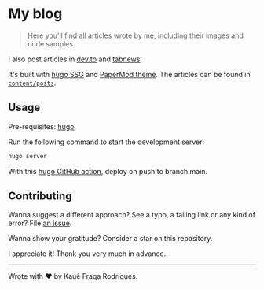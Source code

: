 # My blog

> Here you'll find all articles wrote by me, including their images and code samples.

I also post articles in [dev.to](https://dev.to/kauefraga) and [tabnews](http://tabnews.com.br/kauefraga).

It's built with [hugo SSG](https://gohugo.io/) and [PaperMod theme](https://github.com/adityatelange/hugo-PaperMod). The articles can be found in [`content/posts`](content/posts/).

## Usage

Pre-requisites: [hugo](https://gohugo.io/installation/).

Run the following command to start the development server:

```bash
hugo server
```

With this [hugo GitHub action](.github/workflows/hugo.yml), deploy on push to branch main.

## Contributing

Wanna suggest a different approach? See a typo, a failing link or any kind of error? File [an issue](https://github.com/kauefraga/blog/issues/new/choose).

Wanna show your gratitude? Consider a star on this repository.

I appreciate it! Thank you very much in advance.

---

Wrote with ❤ by Kauê Fraga Rodrigues.
